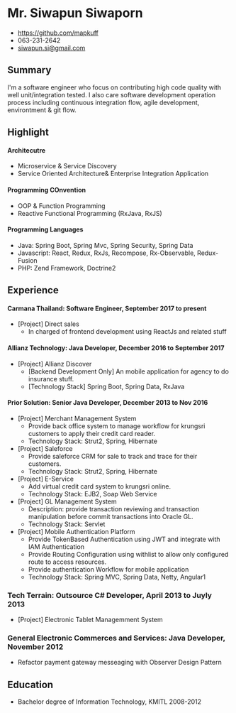 
# Mr. Siwapun Siwaporn
- https://github.com/mapkuff
- 063-231-2642
- siwapun.si@gmail.com

## Summary
I'm a software engineer who focus on contributing high code quality with well unit/integration tested. I also care software development operation process including continuous integration flow, agile development, environtment & git flow.

## Highlight
#### Architecutre
- Microservice & Service Discovery
- Service Oriented Architecture& Enterprise Integration Application

#### Programming COnvention
- OOP & Function Programming
- Reactive Functional Programming (RxJava, RxJS)

#### Programming Languages
- Java: Spring Boot, Spring Mvc, Spring Security, Spring Data
- Javascript: React, Redux, RxJs, Recompose, Rx-Observable, Redux-Fusion
- PHP: Zend Framework, Doctrine2

## Experience
#### Carmana Thailand: Software Engineer, September 2017 to present 
- [Project] Direct sales
    - In charged of frontend development using ReactJs and related stuff
    
#### Allianz Technology: Java Developer, December 2016 to September 2017
- [Project] Allianz Discover
    - [Backend Development Only] An mobile application for agency to do insurance stuff.
    - [Technology Stack] Spring Boot, Spring Data, RxJava
    
#### Prior Solution: Senior Java Developer, December 2013 to Nov 2016
- [Project] Merchant Management System
    - Provide back office system to manage workflow for krungsri customers to apply their credit
card reader.
    - Technology Stack: Strut2, Spring, Hibernate
- [Project] Saleforce
    - Provide saleforce CRM for sale to track and trace for their customers.
    - Technology Stack: Strut2, Spring, Hibernate
- [Project] E-Service
    - Add virtual credit card system to krungsri online.
    - Technology Stack: EJB2, Soap Web Service
- [Project] GL Management System
    - Description: provide transaction reviewing and transaction manipulation before	   commit
transactions into Oracle GL.
    - Technology Stack: Servlet
- [Project] Mobile Authentication Platform
    - Provide TokenBased Authentication using JWT and integrate with IAM Authentication
    - Provide Routing Configuration using withlist to allow only configured route to access resources.
    - Provide authentication Workflow for mobile application
    - Technology Stack: Spring MVC, Spring Data, Netty, Angular1

### Tech Terrain: Outsource C# Developer, April 2013 to Juyly 2013
- [Project] Electronic Tablet Managemment System

### General Electronic Commerces and Services: Java Developer, November 2012
- Refactor payment gateway messeaging with Observer Design Pattern 

## Education
- Bachelor degree of Information Technology, KMITL 2008-2012
